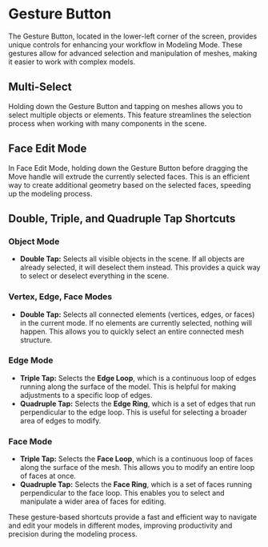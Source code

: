 # Gesture Button  

The Gesture Button, located in the lower-left corner of the screen, provides unique controls for enhancing your workflow in Modeling Mode. These gestures allow for advanced selection and manipulation of meshes, making it easier to work with complex models.  

## Multi-Select  
Holding down the Gesture Button and tapping on meshes allows you to select multiple objects or elements. This feature streamlines the selection process when working with many components in the scene.  

## Face Edit Mode  
In Face Edit Mode, holding down the Gesture Button before dragging the Move handle will extrude the currently selected faces. This is an efficient way to create additional geometry based on the selected faces, speeding up the modeling process.  

## Double, Triple, and Quadruple Tap Shortcuts  

### Object Mode  
- **Double Tap:** Selects all visible objects in the scene. If all objects are already selected, it will deselect them instead. This provides a quick way to select or deselect everything in the scene.  

### Vertex, Edge, Face Modes  
- **Double Tap:** Selects all connected elements (vertices, edges, or faces) in the current mode. If no elements are currently selected, nothing will happen. This allows you to quickly select an entire connected mesh structure.  

### Edge Mode  
- **Triple Tap:** Selects the **Edge Loop**, which is a continuous loop of edges running along the surface of the model. This is helpful for making adjustments to a specific loop of edges.  
- **Quadruple Tap:** Selects the **Edge Ring**, which is a set of edges that run perpendicular to the edge loop. This is useful for selecting a broader area of edges to modify.  

### Face Mode  
- **Triple Tap:** Selects the **Face Loop**, which is a continuous loop of faces along the surface of the mesh. This allows you to modify an entire loop of faces at once.  
- **Quadruple Tap:** Selects the **Face Ring**, which is a set of faces running perpendicular to the face loop. This enables you to select and manipulate a wider area of faces for editing.  

These gesture-based shortcuts provide a fast and efficient way to navigate and edit your models in different modes, improving productivity and precision during the modeling process.  